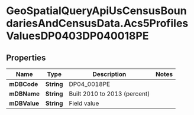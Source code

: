# GeoSpatialQueryApiUsCensusBoundariesAndCensusData.Acs5ProfilesValuesDP0403DP040018PE

## Properties

Name | Type | Description | Notes
------------ | ------------- | ------------- | -------------
**mDBCode** | **String** | DP04_0018PE | 
**mDBName** | **String** | Built 2010 to 2013 (percent) | 
**mDBValue** | **String** | Field value | 


